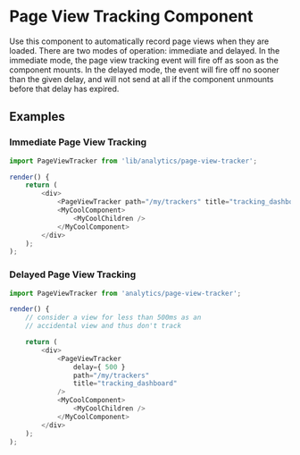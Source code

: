 # Page View Tracking Component

Use this component to automatically record page views when they are loaded. There are two modes of operation: immediate and delayed. In the immediate mode, the page view tracking event will fire off as soon as the component mounts. In the delayed mode, the event will fire off no sooner than the given delay, and will not send at all if the component unmounts before that delay has expired.

## Examples

### Immediate Page View Tracking

```js
import PageViewTracker from 'lib/analytics/page-view-tracker';

render() {
    return (
        <div>
            <PageViewTracker path="/my/trackers" title="tracking_dashboard" />
            <MyCoolComponent>
                <MyCoolChildren />
            </MyCoolComponent>
        </div>
    );
);
```

### Delayed Page View Tracking

```js
import PageViewTracker from 'analytics/page-view-tracker';

render() {
    // consider a view for less than 500ms as an
    // accidental view and thus don't track

    return (
        <div>
            <PageViewTracker 
                delay={ 500 } 
                path="/my/trackers" 
                title="tracking_dashboard"
            />
            <MyCoolComponent>
                <MyCoolChildren />
            </MyCoolComponent>
        </div>
    );
);
```
